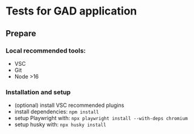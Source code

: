 # Tests for GAD application


## Prepare


### Local recommended tools:


-   VSC
-   Git
-   Node >16


### Installation and setup


-   (optional) install VSC recommended plugins
-   install dependencies: `npm install`
-   setup Playwright with: `npx playwright install --with-deps chromium`
- setup husky with: `npx husky install`